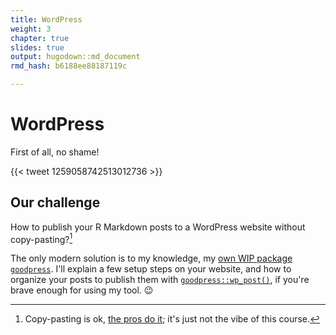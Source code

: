 ```yaml
---
title: WordPress
weight: 3
chapter: true
slides: true
output: hugodown::md_document
rmd_hash: b6188ee88187119c

---
```


WordPress
=========

First of all, no shame!

{{< tweet 1259058742513012736 >}}

Our challenge
-------------

How to publish your R Markdown posts to a WordPress website without copy-pasting?[^1]

The only modern solution is to my knowledge, my [own WIP package `goodpress`](https://github.com/maelle/goodpress). I'll explain a few setup steps on your website, and how to organize your posts to publish them with [`goodpress::wp_post()`](https://rdrr.io/pkg/goodpress/man/wp_post.html), if you're brave enough for using my tool. :wink:

[^1]: Copy-pasting is ok, [the pros do it](https://twitter.com/gvwilson/status/1274324689322741760); it's just not the vibe of this course.

